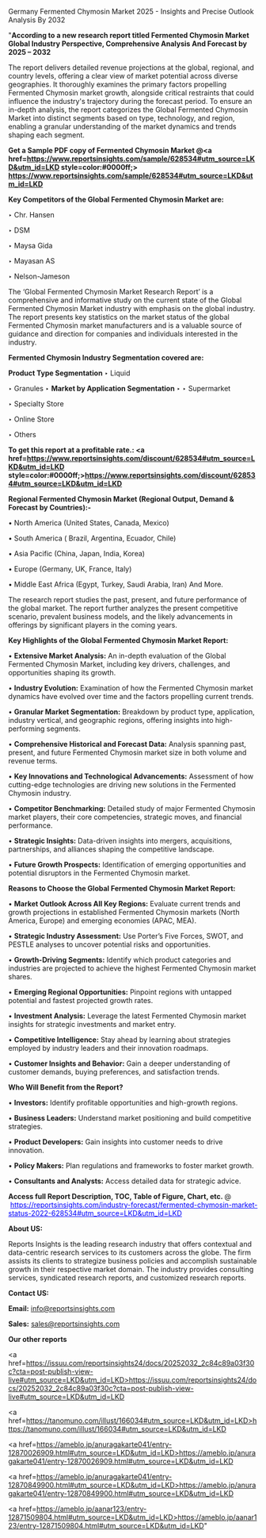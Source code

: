 Germany Fermented Chymosin Market 2025 - Insights and Precise Outlook Analysis By 2032

"<strong>According to a new research report titled Fermented Chymosin Market Global Industry Perspective, Comprehensive Analysis And Forecast by 2025 – 2032</strong>

The report delivers detailed revenue projections at the global, regional, and country levels, offering a clear view of market potential across diverse geographies. It thoroughly examines the primary factors propelling Fermented Chymosin market growth, alongside critical restraints that could influence the industry's trajectory during the forecast period. To ensure an in-depth analysis, the report categorizes the Global Fermented Chymosin Market into distinct segments based on type, technology, and region, enabling a granular understanding of the market dynamics and trends shaping each segment.

<strong>Get a Sample PDF copy of Fermented Chymosin Market </strong><strong>@<a href=https://www.reportsinsights.com/sample/628534#utm_source=LKD&utm_id=LKD style=color:#0000ff;> https://www.reportsinsights.com/sample/628534#utm_source=LKD&utm_id=LKD</a></strong></font>

<strong>Key Competitors of the Global Fermented Chymosin Market are:</strong>

‣ Chr. Hansen

‣ DSM

‣ Maysa Gida

‣ Mayasan AS

‣ Nelson-Jameson

The ‘Global Fermented Chymosin Market Research Report’ is a comprehensive and informative study on the current state of the Global Fermented Chymosin Market industry with emphasis on the global industry. The report presents key statistics on the market status of the global Fermented Chymosin market manufacturers and is a valuable source of guidance and direction for companies and individuals interested in the industry.

<strong>Fermented Chymosin Industry Segmentation covered are:</strong>

<strong>Product Type Segmentation</strong>
‣
Liquid

‣ Granules
‣ 
<strong>Market by Application Segmentation</strong>
‣
‣  Supermarket

‣ Specialty Store

‣ Online Store

‣ Others

<strong>To get this report at a profitable rate.: <a href=https://www.reportsinsights.com/discount/628534#utm_source=LKD&utm_id=LKD style=color:#0000ff;>https://www.reportsinsights.com/discount/628534#utm_source=LKD&utm_id=LKD</a></strong></font>

<strong>Regional Fermented Chymosin Market (Regional Output, Demand &amp; Forecast by Countries):-</strong>

• North America (United States, Canada, Mexico)

• South America ( Brazil, Argentina, Ecuador, Chile)

• Asia Pacific (China, Japan, India, Korea)

• Europe (Germany, UK, France, Italy)

• Middle East Africa (Egypt, Turkey, Saudi Arabia, Iran) And More.

The research report studies the past, present, and future performance of the global market. The report further analyzes the present competitive scenario, prevalent business models, and the likely advancements in offerings by significant players in the coming years.

<strong>Key Highlights of the Global Fermented Chymosin Market Report:</strong>

• <strong>Extensive Market Analysis:</strong> An in-depth evaluation of the Global Fermented Chymosin Market, including key drivers, challenges, and opportunities shaping its growth.

• <strong>Industry Evolution:</strong> Examination of how the Fermented Chymosin market dynamics have evolved over time and the factors propelling current trends.

• <strong>Granular Market Segmentation:</strong> Breakdown by product type, application, industry vertical, and geographic regions, offering insights into high-performing segments.

• <strong>Comprehensive Historical and Forecast Data:</strong> Analysis spanning past, present, and future Fermented Chymosin market size in both volume and revenue terms.

• <strong>Key Innovations and Technological Advancements:</strong> Assessment of how cutting-edge technologies are driving new solutions in the Fermented Chymosin industry.

• <strong>Competitor Benchmarking:</strong> Detailed study of major Fermented Chymosin market players, their core competencies, strategic moves, and financial performance.

• <strong>Strategic Insights:</strong> Data-driven insights into mergers, acquisitions, partnerships, and alliances shaping the competitive landscape.

• <strong>Future Growth Prospects:</strong> Identification of emerging opportunities and potential disruptors in the Fermented Chymosin market.

<strong>Reasons to Choose the Global Fermented Chymosin Market Report:</strong>

• <strong>Market Outlook Across All Key Regions:</strong> Evaluate current trends and growth projections in established Fermented Chymosin markets (North America, Europe) and emerging economies (APAC, MEA).

• <strong>Strategic Industry Assessment:</strong> Use Porter’s Five Forces, SWOT, and PESTLE analyses to uncover potential risks and opportunities.

• <strong>Growth-Driving Segments:</strong> Identify which product categories and industries are projected to achieve the highest Fermented Chymosin market shares.

• <strong>Emerging Regional Opportunities:</strong> Pinpoint regions with untapped potential and fastest projected growth rates.

• <strong>Investment Analysis:</strong> Leverage the latest Fermented Chymosin market insights for strategic investments and market entry.

• <strong>Competitive Intelligence:</strong> Stay ahead by learning about strategies employed by industry leaders and their innovation roadmaps.

• <strong>Customer Insights and Behavior:</strong> Gain a deeper understanding of customer demands, buying preferences, and satisfaction trends.

<strong>Who Will Benefit from the Report?</strong>

• <strong>Investors:</strong> Identify profitable opportunities and high-growth regions.

• <strong>Business Leaders:</strong> Understand market positioning and build competitive strategies.

• <strong>Product Developers:</strong> Gain insights into customer needs to drive innovation.

• <strong>Policy Makers:</strong> Plan regulations and frameworks to foster market growth.

• <strong>Consultants and Analysts:</strong> Access detailed data for strategic advice.
</ul>
<strong>Access full Report Description, TOC, Table of Figure, Chart, etc. </strong>@  <a href=https://reportsinsights.com/industry-forecast/fermented-chymosin-market-status-2022-628534#utm_source=LKD&utm_id=LKD style=color:#0000ff;>https://reportsinsights.com/industry-forecast/fermented-chymosin-market-status-2022-628534#utm_source=LKD&utm_id=LKD</a></font>

<strong><strong>About US</strong>:</strong>

Reports Insights is the leading research industry that offers contextual and data-centric research services to its customers across the globe. The firm assists its clients to strategize business policies and accomplish sustainable growth in their respective market domain. The industry provides consulting services, syndicated research reports, and customized research reports.

<strong>Contact US:</strong>

<p class=""""><b>Email:</b> <a href=mailto:info@reportsinsights.com>info@reportsinsights.com</a></p>
<p class=""""><b>Sales:</b> <a href=mailto:sales@reportsinsights.com>sales@reportsinsights.com</a></p>

<strong>Our other reports</strong>

<a href=https://issuu.com/reportsinsights24/docs/20252032_2c84c89a03f30c?cta=post-publish-view-live#utm_source=LKD&utm_id=LKD>https://issuu.com/reportsinsights24/docs/20252032_2c84c89a03f30c?cta=post-publish-view-live#utm_source=LKD&utm_id=LKD</a>

<a href=https://tanomuno.com/illust/166034#utm_source=LKD&utm_id=LKD>https://tanomuno.com/illust/166034#utm_source=LKD&utm_id=LKD</a>

<a href=https://ameblo.jp/anuragakarte041/entry-12870026909.html#utm_source=LKD&utm_id=LKD>https://ameblo.jp/anuragakarte041/entry-12870026909.html#utm_source=LKD&utm_id=LKD</a>

<a href=https://ameblo.jp/anuragakarte041/entry-12870849900.html#utm_source=LKD&utm_id=LKD>https://ameblo.jp/anuragakarte041/entry-12870849900.html#utm_source=LKD&utm_id=LKD</a>

<a href=https://ameblo.jp/aanar123/entry-12871509804.html#utm_source=LKD&utm_id=LKD>https://ameblo.jp/aanar123/entry-12871509804.html#utm_source=LKD&utm_id=LKD</a>"

